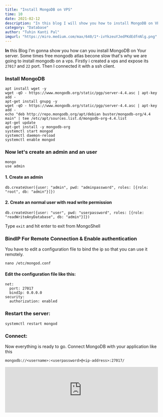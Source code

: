 ```yaml
---
title: "Install MongoDB on VPS"
time: 10
date: 2021-02-12
description: "In this blog I will show you how to install MongoDB on VPS, I will use GCP's Server and install MongoDB on it, also will allow remote connections"
category: "Database"
author: "Tuhin Kanti Pal"
imgurl: "https://miro.medium.com/max/640/1*-ivYkzeuYJedPKdEdfnNlg.png"
---
```


**In** this Blog I'm gonna show you how can you install MongoDB on Your server. Some times free mongodb atlas becone slow that's why we are going to install mongodb on a vps. Firstly i created a vps and expose its `27017` and `22` port. Then I connected it with a ssh client.

### Install MongoDB

```shell
apt install wget -y
wget -qO - https://www.mongodb.org/static/pgp/server-4.4.asc | apt-key add -
apt-get install gnupg -y
wget -qO - https://www.mongodb.org/static/pgp/server-4.4.asc | apt-key add -
echo "deb http://repo.mongodb.org/apt/debian buster/mongodb-org/4.4 main" | tee /etc/apt/sources.list.d/mongodb-org-4.4.list
apt-get update
apt-get install -y mongodb-org
systemctl start mongod
systemctl daemon-reload
systemctl enable mongod
```

### Now let's create an admin and an user

```shell
mongo
use admin
```

#### 1. Create an admin

```shell
db.createUser({user: "admin", pwd: "adminpassword", roles: [{role: "root", db: "admin"}]})
```

#### 2. Create an normal user with read write permission

```shell
db.createUser({user: "user", pwd: "userpassword", roles: [{role: "readWriteAnyDatabase", db: "admin"}]})
```

Type `exit` and hit enter to exit from MongoShell

### BindIP For Remote Connection & Enable authentication

You have to edit a configuration file to bind the ip so that you can use it remotely.

```shell
nano /etc/mongod.conf
```

#### Edit the configuration file like this:

```shell
net:
  port: 27017
  bindIp: 0.0.0.0
security:
  authorization: enabled
```

### Restart the server:

```shell
systemctl restart mongod
```

### Connect:

Now everything is ready to go. Connect MongoDB with your application like this

```
mongodb://<username>:<userpassword>@<ip-address>:27017/
```

<iframe width="100%" src="https://www.youtube.com/embed/nZ3UVz89dXg" frameborder="0" allow="accelerometer; autoplay; clipboard-write; encrypted-media; gyroscope; picture-in-picture" allowfullscreen></iframe>
